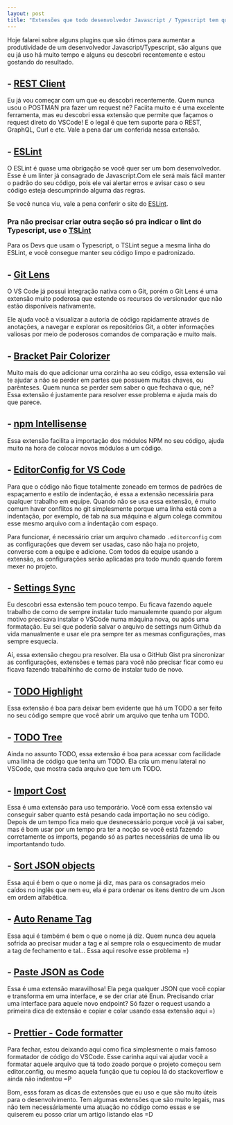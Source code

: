 ```yaml
---
layout: post
title: "Extensões que todo desenvolvedor Javascript / Typescript tem que ter!"
---
```


Hoje falarei sobre alguns plugins que são ótimos para aumentar a produtividade de um desenvolvedor Javascript/Typescript, são alguns que eu já uso há muito tempo e alguns eu descobri recentemente e estou gostando do resultado.

## - [REST Client](https://marketplace.visualstudio.com/items?itemName=humao.rest-client)

Eu já vou começar com um que eu descobri recentemente. Quem nunca usou o POSTMAN pra fazer um request né? Faciita muito e é uma excelente ferramenta, mas eu descobri essa extensão que permite que façamos o request direto do VSCode! E o legal é que tem suporte para o REST, GraphQL, Curl e etc. Vale a pena dar um conferida nessa extensão.

## - [ESLint](https://marketplace.visualstudio.com/items?itemName=dbaeumer.vscode-eslint)

O ESLint é quase uma obrigação se você quer ser um bom desenvolvedor. Esse é um linter já consagrado de Javascript.Com ele será mais fácil manter o padrão do seu código, pois ele vai alertar erros e avisar caso o seu código esteja descumprindo alguma das regras.

Se você nunca viu, vale a pena conferir o site do [ESLint](https://eslint.org/).

### Pra não precisar criar outra seção só pra indicar o lint do Typescript, use o [TSLint](https://marketplace.visualstudio.com/items?itemName=eg2.tslint)

Para os Devs que usam o Typescript, o TSLint segue a mesma linha do ESLint, e você consegue manter seu código limpo e padronizado. 

## - [Git Lens](https://marketplace.visualstudio.com/items?itemName=eamodio.gitlens)

O VS Code já possui integração nativa com o Git, porém o Git Lens é uma extensão muito poderosa que estende os recursos do versionador que não estão disponíveis nativamente.

Ele ajuda você a visualizar a autoria de código rapidamente através de anotações, a navegar e explorar os repositórios Git, a obter informações valiosas por meio de poderosos comandos de comparação e muito mais.

## - [Bracket Pair Colorizer](https://marketplace.visualstudio.com/items?itemName=CoenraadS.bracket-pair-colorizer)

Muito mais do que adicionar uma corzinha ao seu código, essa extensão vai te ajudar a não se perder em partes que possuem muitas chaves, ou parênteses. Quem nunca se perder sem saber o que fechava o que, né? Essa extensão é justamente para resolver esse problema e ajuda mais do que parece.

## - [npm Intellisense](https://marketplace.visualstudio.com/items?itemName=christian-kohler.npm-intellisense)

Essa extensão facilita a importação dos módulos NPM no seu código, ajuda muito na hora de colocar novos módulos a um código.

## - [EditorConfig for VS Code](https://marketplace.visualstudio.com/items?itemName=EditorConfig.EditorConfig)

Para que o código não fique totalmente zoneado em termos de padrões de espaçamento e estilo de indentação, é essa a extensão necessária para qualquer trabalho em equipe. Quando não se usa essa extensão, é muito comum haver conflitos no git simplesmente porque uma linha está com a indentação, por exemplo, de tab na sua máquina e algum colega commitou esse mesmo arquivo com a indentação com espaço.

Para funcionar, é necessário criar um arquivo chamado `.editorconfig` com as configurações que devem ser usadas, caso não haja no projeto, converse com a equipe e adicione. Com todos da equipe usando a extensão, as configurações serão aplicadas pra todo mundo quando forem mexer no projeto.

## - [Settings Sync](https://marketplace.visualstudio.com/items?itemName=Shan.code-settings-sync)

Eu descobri essa extensão tem pouco tempo. Eu ficava fazendo aquele trabalho de corno de sempre instalar tudo manualemnte quando por algum motivo precisava instalar o VSCode numa máquina nova, ou após uma formatação. Eu sei que poderia salvar o arquivo de settings num Github da vida manualmente e usar ele pra sempre ter as mesmas configurações, mas sempre esquecia.

Aí, essa extensão chegou pra resolver. Ela usa o GitHub Gist pra sincronizar as configurações, extensões e temas para você não precisar ficar como eu ficava fazendo trabalhinho de corno de instalar tudo de novo.

## - [TODO Highlight](https://marketplace.visualstudio.com/items?itemName=wayou.vscode-todo-highlight)

Essa extensão é boa para deixar bem evidente que há um TODO a ser feito no seu código sempre que você abrir um arquivo que tenha um TODO.

## - [TODO Tree](https://marketplace.visualstudio.com/items?itemName=Gruntfuggly.todo-tree)

Ainda no assunto TODO, essa extensão é boa para acessar com facilidade uma linha de código que tenha um TODO. Ela cria um menu lateral no VSCode, que mostra cada arquivo que tem um TODO. 

## - [Import Cost](https://marketplace.visualstudio.com/items?itemName=wix.vscode-import-cost)

Essa é uma extensão para uso temporário. Você com essa extensão vai conseguir saber quanto está pesando cada importação no seu código. Depois de um tempo fica meio que desnecessário porque você já vai saber, mas é bom usar por um tempo pra ter a noção se você está fazendo corretamente os imports, pegando só as partes necessárias de uma lib ou importantando tudo.

## - [Sort JSON objects](https://marketplace.visualstudio.com/items?itemName=richie5um2.vscode-sort-json)

Essa aqui é bem o que o nome já diz, mas para os consagrados meio caídos no inglês que nem eu, ela é para ordenar os itens dentro de um Json em ordem alfabética. 

## - [Auto Rename Tag](https://marketplace.visualstudio.com/items?itemName=formulahendry.auto-rename-tag)

Essa aqui é também é bem o que o nome já diz. Quem nunca deu aquela sofrida ao precisar mudar a tag e aí sempre rola o esquecimento de mudar a tag de fechamento e tal... Essa aqui resolve esse problema =) 


## - [Paste JSON as Code](https://marketplace.visualstudio.com/items?itemName=quicktype.quicktype)

Essa é uma extensão maravilhosa! Ela pega qualquer JSON que você copiar e transforma em uma interface, e se der criar até Enun. Precisando criar uma interface para aquele novo endpoint? Só fazer o request usando a primeira dica de extensão e copiar e colar usando essa extensão aqui =) 

## - [Prettier - Code formatter](https://marketplace.visualstudio.com/items?itemName=esbenp.prettier-vscode)

Para fechar, estou deixando aqui como fica simplesmente o mais famoso formatador de código do VSCode. Esse carinha aqui vai ajudar você a formatar aquele arquivo que tá todo zoado porque o projeto começou sem editor.config, ou mesmo aquela função que tu copiou lá do stackoverflow e ainda não indentou =P 


Bom, esss foram as dicas de extensões que eu uso e que são muito úteis para o desenvolvimento. Tem algumas extensões que são muito legais, mas não tem necessáriamente uma atuação no código como essas e se quiserem eu posso criar um artigo listando elas =D 
